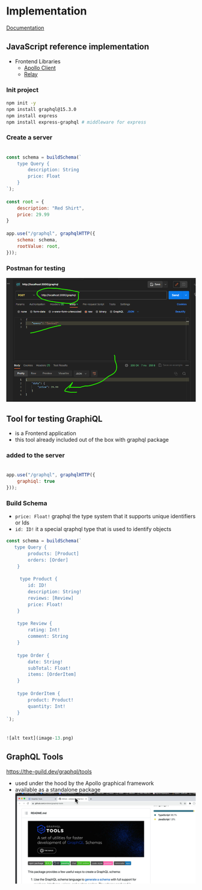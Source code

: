 # Implementation

[Documentation](https://spec.graphql.org/draft/)

## JavaScript reference implementation

- Frontend Libraries
  - [Apollo Client](https://www.apollographql.com/docs/react/)
  - [Relay](https://relay.dev/)

### Init project

```bash
npm init -y
npm install graphql@15.3.0
npm install express
npm install express-graphql # middleware for express
```

### Create a server

```javascript

const schema = buildSchema(`
    type Query {
        description: String
        price: Float
    }
`);

const root = {
    description: "Red Shirt",
    price: 29.99
}

app.use("/graphql", graphqlHTTP({
    schema: schema,
    rootValue: root,
}));
```

### Postman for testing

![alt text](image-12.png)

## Tool for testing GraphiQL

- is a Frontend application
- this tool already included out of the box with graphql package

### added to the server

```javascript

app.use("/graphql", graphqlHTTP({
    graphiql: true
}));
```

### Build Schema

- `price: Float!` graphql the type system that it supports unique identifiers or Ids
- `id: ID!` it a special qraphql type that is used to identify objects

``` javascript
const schema = buildSchema(`
   type Query {
        products: [Product]
        orders: [Order]
    }

     type Product {
        id: ID!
        description: String!
        reviews: [Review]
        price: Float!
    }

    type Review {
        rating: Int!
        comment: String
    }

    type Order {
        date: String!
        subTotal: Float!
        items: [OrderItem]
    }

    type OrderItem {
        product: Product!
        quantity: Int!
    }
`);


![alt text](image-13.png)
```

## GraphQL Tools

<https://the-guild.dev/graphql/tools>

- used under the hood by the Apollo graphical framework
- available as a standalone package
![alt text](image-14.png)
